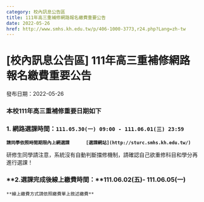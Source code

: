 ```yaml
---
category: 校內訊息公告區
title: 111年高三重補修網路報名繳費重要公告
date: 2022-05-26
href: http://www.smhs.kh.edu.tw/p/406-1000-3773,r24.php?Lang=zh-tw
---
```


# [校內訊息公告區] 111年高三重補修網路報名繳費重要公告

發布日期：2022-05-26

### 本校111年高三重補修重要日期如下

### 1\. 網路選課時間：**`111.05.30(一) 09:00 - 111.06.01(三) 23:59`**

**`請同學依照時間期限內上網選課      [選課網站](http://sturc.smhs.kh.edu.tw/)`**

研修生同學請注意，系統沒有自動判斷擋修機制，請確認自己欲重修科目和學分再進行選課！

### **2.選課完成後線上繳費時間：****111.06.02(五)- 111.06.05(一)** 

`**線上繳費方式請依照繳費單上敘述繳費**`

